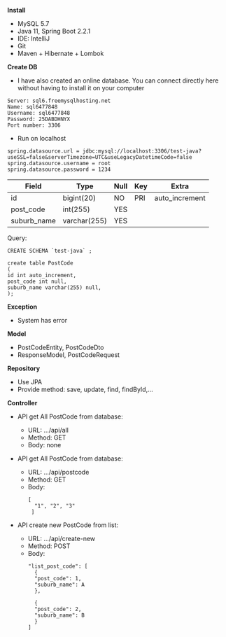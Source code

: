 **Install**
- MySQL 5.7
- Java 11, Spring Boot 2.2.1
- IDE: IntelliJ
- Git
- Maven + Hibernate + Lombok

**Create DB**
- I have also created an online database. You can connect directly here without having to install it on your computer
```
Server: sql6.freemysqlhosting.net
Name: sql6477848
Username: sql6477848
Password: 25DABDHNYX
Port number: 3306
```
- Run on localhost
```
spring.datasource.url = jdbc:mysql://localhost:3306/test-java?useSSL=false&serverTimezone=UTC&useLegacyDatetimeCode=false
spring.datasource.username = root
spring.datasource.password = 1234
```
| Field  |  Type | Null  | Key  | Extra  |
|---|---|---|---|---|
|  id |  bigint(20) | NO  |  PRI |  auto_increment |
|  post_code |  int(255) | YES  |   |   |
|  suburb_name | varchar(255) | YES  |   |   |

Query:
```
CREATE SCHEMA `test-java` ;

create table PostCode
(
id int auto_increment,
post_code int null,
suburb_name varchar(255) null,
);
```

**Exception**
- System has error

**Model**
- PostCodeEntity, PostCodeDto
- ResponseModel, PostCodeRequest

**Repository**
- Use JPA
- Provide method: save, update, find, findById,...

**Controller**
- API get All PostCode from database:
    - URL: .../api/all
    - Method: GET
    - Body: none
  
- API get All PostCode from database:
    - URL: .../api/postcode
    - Method: GET
    - Body:
      ```
      [
        "1", "2", "3"
       ]
      ```

- API create new PostCode from list:
    - URL: .../api/create-new
    - Method: POST
    - Body:
      ```
      "list_post_code": [
        {
        "post_code": 1,
        "suburb_name": A
        },
        
        {
        "post_code": 2,
        "suburb_name": B
        }
      ]
      ```
